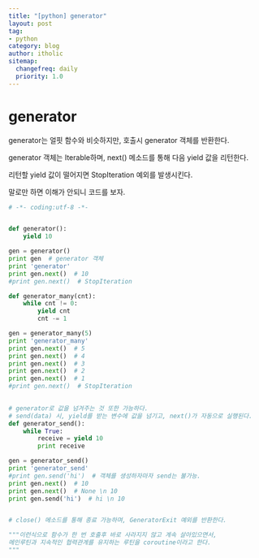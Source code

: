 ```yaml
---
title: "[python] generator"
layout: post
tag:
- python
category: blog
author: itholic
sitemap:
  changefreq: daily
  priority: 1.0
---
```


# generator


generator는 얼핏 함수와 비슷하지만, 호출시 generator 객체를 반환한다.

generator 객체는 Iterable하며, next() 메소드를 통해 다음 yield 값을 리턴한다.

리턴할 yield 값이 떨어지면 StopIteration 예외를 발생시킨다.

말로만 하면 이해가 안되니 코드를 보자.

```python
# -*- coding:utf-8 -*-


def generator():
    yield 10

gen = generator() 
print gen  # generator 객체
print 'generator'
print gen.next()  # 10
#print gen.next()  # StopIteration

def generator_many(cnt):
    while cnt != 0:
        yield cnt
        cnt -= 1

gen = generator_many(5)
print 'generator_many'
print gen.next()  # 5
print gen.next()  # 4
print gen.next()  # 3
print gen.next()  # 2
print gen.next()  # 1
#print gen.next()  # StopIteration
    

# generator로 값을 넘겨주는 것 또한 가능하다. 
# send(data) 시, yield를 받는 변수에 값을 넘기고, next()가 자동으로 실행된다.
def generator_send():
    while True:
        receive = yield 10
        print receive

gen = generator_send()
print 'generator_send'
#print gen.send('hi')  # 객체를 생성하자마자 send는 불가능.
print gen.next()  # 10
print gen.next()  # None \n 10
print gen.send('hi')  # hi \n 10


# close() 메소드를 통해 종료 가능하며, GeneratorExit 예외를 반환한다.

"""이런식으로 함수가 한 번 호출후 바로 사라지지 않고 계속 살아있으면서,
메인루틴과 지속적인 협력관계를 유지하는 루틴을 coroutine이라고 한다.
"""
```
